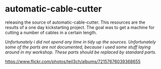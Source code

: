 # automatic-cable-cutter

releasing the source of automatic-cable-cutter. This resources are the results of a one day kickstarting project. The goal was to get a machine for cutting a number of cables in a certain length. 

*Unfortunately i did not spend any time in tidy up the sources.*
*Unfortunately some of the parts are not documented, because i used some stuff laying around in my workshop. These parts should be replaced by standard parts.*

https://www.flickr.com/photos/teil3ch/albums/72157676039368655
